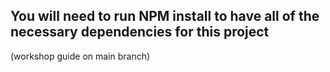 ## You will need to run NPM install to have all of the necessary dependencies for this project

(workshop guide on main branch)
